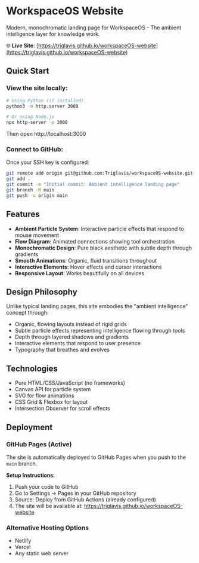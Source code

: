 # WorkspaceOS Website

Modern, monochromatic landing page for WorkspaceOS - The ambient intelligence layer for knowledge work.

🌐 **Live Site**: [https://triglavis.github.io/workspaceOS-website](https://triglavis.github.io/workspaceOS-website)

## Quick Start

### View the site locally:
```bash
# Using Python (if installed)
python3 -m http.server 3000

# Or using Node.js
npx http-server -p 3000
```
Then open http://localhost:3000

### Connect to GitHub:
Once your SSH key is configured:
```bash
git remote add origin git@github.com:Triglavis/workspaceOS-website.git
git add .
git commit -m "Initial commit: Ambient intelligence landing page"
git branch -M main
git push -u origin main
```

## Features

- **Ambient Particle System**: Interactive particle effects that respond to mouse movement
- **Flow Diagram**: Animated connections showing tool orchestration
- **Monochromatic Design**: Pure black aesthetic with subtle depth through gradients
- **Smooth Animations**: Organic, fluid transitions throughout
- **Interactive Elements**: Hover effects and cursor interactions
- **Responsive Layout**: Works beautifully on all devices

## Design Philosophy

Unlike typical landing pages, this site embodies the "ambient intelligence" concept through:
- Organic, flowing layouts instead of rigid grids
- Subtle particle effects representing intelligence flowing through tools
- Depth through layered shadows and gradients
- Interactive elements that respond to user presence
- Typography that breathes and evolves

## Technologies

- Pure HTML/CSS/JavaScript (no frameworks)
- Canvas API for particle system
- SVG for flow animations
- CSS Grid & Flexbox for layout
- Intersection Observer for scroll effects

## Deployment

### GitHub Pages (Active)
The site is automatically deployed to GitHub Pages when you push to the `main` branch.

**Setup Instructions:**
1. Push your code to GitHub
2. Go to Settings → Pages in your GitHub repository
3. Source: Deploy from GitHub Actions (already configured)
4. The site will be available at: https://triglavis.github.io/workspaceOS-website

### Alternative Hosting Options
- Netlify
- Vercel
- Any static web server